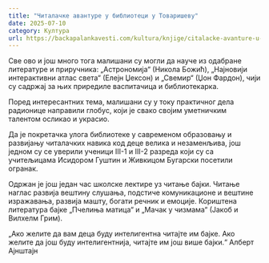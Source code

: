 ```yaml
---
title: "Читалачке авантуре у библиотеци у Товаришеву"
date: 2025-07-10
category: Култура
url: https://backapalankavesti.com/kultura/knjige/citalacke-avanture-u-biblioteci-u-tovarisevu/
---
```


Све ово и још много тога малишани су могли да науче из одабране литературе и приручника: „Астрономија“ (Никола Божић), „Најновији интерактивни атлас света“ (Елејн Џексон) и „Свемир“ (Џон Фардон), чији су садржај за њих приредиле васпитачица и библиотекарка.

Поред интересантних тема, малишани су у току практичног дела радионице направили глобус, који је свако својим уметничким талентом осликао и украсио.

Да је покретачка улога библиотеке у савременом образовању и развијању читалачких навика код деце велика и незаменљива, још једном су се уверили ученици III-1 и III-2 разреда који су са учитељицама Исидором Гуштин и Живкицом Бугарски посетили огранак.

Одржан је још један час школске лектире уз читање бајки. Читање наглас развија вештину слушања, подстиче комуникационе и вештине изражавања, развија машту, богати речник и емоције. Кориштена литература бајке „Пчелиња матица“ и „Мачак у чизмама“ (Јакоб и Вилхелм Грим).

„Ако желите да вам деца буду интелигентна читајте им бајке. Ако желите да још буду интелигентнија, читајте им још више бајки.“ Алберт Ајнштајн
